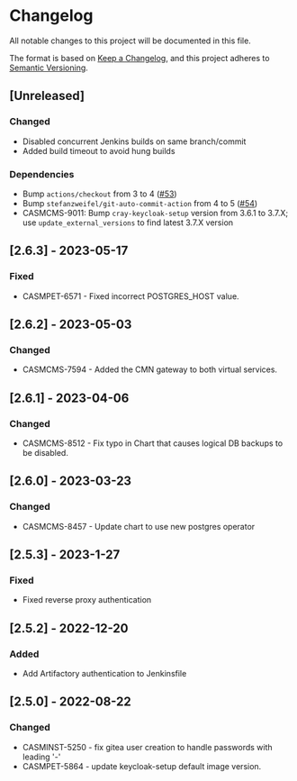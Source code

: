 # Changelog

All notable changes to this project will be documented in this file.

The format is based on [Keep a Changelog](https://keepachangelog.com/en/1.0.0/),
and this project adheres to [Semantic Versioning](https://semver.org/spec/v2.0.0.html).

## [Unreleased]

### Changed

- Disabled concurrent Jenkins builds on same branch/commit
- Added build timeout to avoid hung builds

### Dependencies
- Bump `actions/checkout` from 3 to 4 ([#53](https://github.com/Cray-HPE/gitea/pull/53))
- Bump `stefanzweifel/git-auto-commit-action` from 4 to 5 ([#54](https://github.com/Cray-HPE/gitea/pull/54))
- CASMCMS-9011: Bump `cray-keycloak-setup` version from 3.6.1 to 3.7.X; use `update_external_versions` to find latest 3.7.X version

## [2.6.3] - 2023-05-17

### Fixed

- CASMPET-6571 - Fixed incorrect POSTGRES_HOST value.

## [2.6.2] - 2023-05-03

### Changed

- CASMCMS-7594 - Added the CMN gateway to both virtual services.

## [2.6.1] - 2023-04-06

### Changed

- CASMCMS-8512 - Fix typo in Chart that causes logical DB backups to be disabled.

## [2.6.0] - 2023-03-23

### Changed

- CASMCMS-8457 - Update chart to use new postgres operator

## [2.5.3] - 2023-1-27

### Fixed

- Fixed reverse proxy authentication

## [2.5.2] - 2022-12-20

### Added

- Add Artifactory authentication to Jenkinsfile

## [2.5.0] - 2022-08-22

### Changed

- CASMINST-5250 - fix gitea user creation to handle passwords with leading '-'
- CASMPET-5864 - update keycloak-setup default image version.